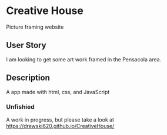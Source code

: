 # Creative House
Picture framing website

## User Story
I am looking to get some art work framed in the Pensacola area.

## Description
A app made with html, css, and JavaScript

### Unfishied
A work in progress, but please take a look at https://drewski620.github.io/CreativeHouse/